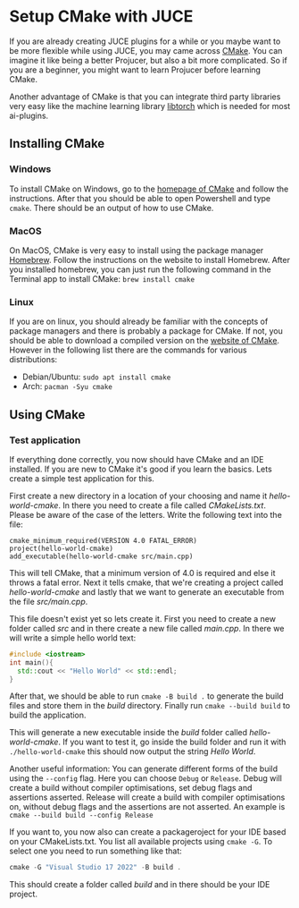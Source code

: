# Setup CMake with JUCE

If you are already creating JUCE plugins for a while or you maybe want to be more flexible while using JUCE, you may came across [CMake](https://cmake.org/). You can imagine it like being a better Projucer, but also a bit more complicated. So if you are a beginner, you might want to learn Projucer before learning CMake.

Another advantage of CMake is that you can integrate third party libraries very easy like the machine learning library [libtorch](https://docs.pytorch.org/docs/main/cpp_index.html) which is needed for most ai-plugins.

## Installing CMake
### Windows
To install CMake on Windows, go to the [homepage of CMake](https://cmake.org/) and follow the instructions. After that you should be able to open Powershell and type `cmake`. There should be an output of how to use CMake.

### MacOS
On MacOS, CMake is very easy to install using the package manager [Homebrew](https://brew.sh/). Follow the instructions on the website to install Homebrew. After you installed homebrew, you can just run the following command in the Terminal app to install CMake:
`brew install cmake`

### Linux
If you are on linux, you should already be familiar with the concepts of package managers and there is probably a package for CMake. If not, you should be able to download a compiled version on the [website of CMake](https://cmake.org/). However in the following list there are the commands for various distributions:

- Debian/Ubuntu: `sudo apt install cmake`
- Arch: `pacman -Syu cmake`

## Using CMake

### Test application
If everything done correctly, you now should have CMake and an IDE installed. If you are new to CMake it's good if you learn the basics. Lets create a simple test application for this.

First create a new directory in a location of your choosing and name it *hello-world-cmake*. In there you need to create a file called *CMakeLists.txt*. Please be aware of the case of the letters. Write the following text into the file:

```
cmake_minimum_required(VERSION 4.0 FATAL_ERROR)
project(hello-world-cmake)
add_executable(hello-world-cmake src/main.cpp)
```

This will tell CMake, that a minimum version of 4.0 is required and else it throws a fatal error. Next it tells cmake, that we're creating a project called *hello-world-cmake* and lastly that we want to generate an executable from the file *src/main.cpp*.

This file doesn't exist yet so lets create it. First you need to create a new folder called *src* and in there create a new file called *main.cpp*. In there we will write a simple hello world text:

```c++
#include <iostream>
int main(){
  std::cout << "Hello World" << std::endl;
}
```

After that, we should be able to run `cmake -B build .` to generate the build files and store them in the *build* directory. Finally run `cmake --build build` to build the application.

This will generate a new executable inside the *build* folder called *hello-world-cmake*. If you want to test it, go inside the build folder and run it with `./hello-world-cmake` this should now output the string *Hello World*.

Another useful information: You can generate different forms of the build using the `--config` flag. Here you can choose `Debug` or `Release`. Debug will create a build without compiler optimisations, set debug flags and assertions asserted. Release will create a build with compiler optimisations on, without debug flags and the assertions are not asserted. An example is `cmake --build build --config Release`

If you want to, you now also can create a packageroject for your IDE based on your CMakeLists.txt. You list all available projects using `cmake -G`. To select one you need to run something like that:
```c++
cmake -G "Visual Studio 17 2022" -B build .
```

This should create a folder called *build* and in there should be your IDE project.
